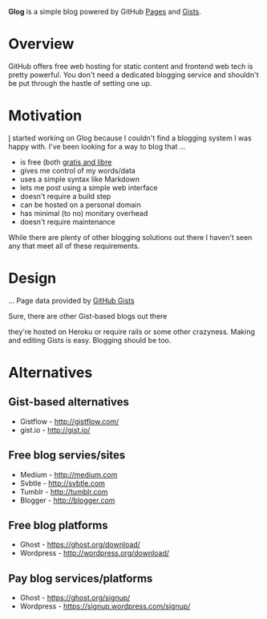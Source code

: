 **Glog** is a simple blog powered by GitHub [Pages](pages.github.com) and [Gists](gist.github.com).

# Overview

GitHub offers free web hosting for static content and frontend web tech is pretty powerful. You don't need a dedicated blogging service and shouldn't be put through the hastle of setting one up.


# Motivation

[I](http://github.com/svincent) started working on Glog because I couldn't find a blogging system I was happy with. I've been looking for a way to blog that ...

* is free (both [gratis and libre](http://en.wikipedia.org/wiki/Gratis_versus_libre)
* gives me control of my words/data
* uses a simple syntax like Markdown
* lets me post using a simple web interface
* doesn't require a build step
* can be hosted on a personal domain
* has minimal (to no) monitary overhead
* doesn't require maintenance

While there are plenty of other blogging solutions out there I haven't seen any that meet all of these requirements.

# Design

... Page data provided by [GitHub Gists](http://developer.github.com/v3/gists/)

Sure, there are other Gist-based blogs out there 

they're hosted on Heroku or require rails or some other crazyness. Making and editing Gists is easy. Blogging should be too.


# Alternatives

## Gist-based alternatives

* Gistflow - http://gistflow.com/
* gist.io - http://gist.io/

## Free blog servies/sites

* Medium - http://medium.com
* Svbtle - http://svbtle.com
* Tumblr - http://tumblr.com
* Blogger - http://blogger.com

## Free blog platforms

* Ghost - https://ghost.org/download/
* Wordpress - http://wordpress.org/download/

## Pay blog services/platforms

* Ghost - https://ghost.org/signup/
* Wordpress - https://signup.wordpress.com/signup/
